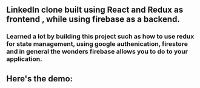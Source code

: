  ## LinkedIn clone built using React and Redux as frontend , while using firebase as a backend.
 ### Learned a lot by building this project such as how to use redux for state management, using google authenication, firestore and in general the wonders firebase allows you to do to your application.
 
 ## Here's the demo:
